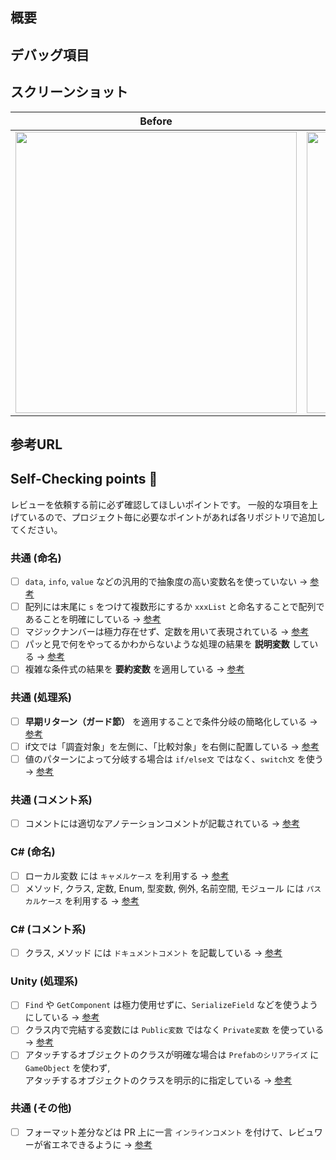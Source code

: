 ## 概要
<!-- 今回のPRの 実装内容 & 変更するに至った背景 を記載してください。 -->

## デバッグ項目
<!--
実装に不具合がないことを確認するために行った項目です。
- [ ] 入力例 1
- [ ] 入力例 2
-->

## スクリーンショット
<!--
実際にどのような表示かの写真を貼り付ける項目です。
動画の場合は下記の表を消して、[この記事](https://zenn.dev/naminodarie/articles/27f9c260fd81fd)を参考に動画を追加してください。
-->

| Before | After |
| :-: | :-: |
| <img width="450" alt="" src=""> | <img width="450" alt="" src=""> |

## 参考URL
<!--
参考にした記事があれば、そのURLを記載してください。
- 参考にしたURL 1
- 参考にしたURL 2
-->

## Self-Checking points 🚨

レビューを依頼する前に必ず確認してほしいポイントです。
一般的な項目を上げているので、プロジェクト毎に必要なポイントがあれば各リポジトリで追加してください。

### 共通 (命名)
- [ ] `data`, `info`, `value` などの汎用的で抽象度の高い変数名を使っていない → [参考](https://neos21.net/blog/2020/01/28-01.html)
- [ ] 配列には末尾に `s` をつけて複数形にするか `xxxList` と命名することで配列であることを明確にしている → [参考](https://teratail.com/questions/161176)
- [ ] マジックナンバーは極力存在せず、定数を用いて表現されている → [参考](https://twitter.com/program_shiba/status/1483378634975072260)
- [ ] パッと見で何をやってるかわからないような処理の結果を **説明変数** している → [参考](https://wb-hp.com/blog/2020/11/09/explanatory-variable.html)
- [ ] 複雑な条件式の結果を **要約変数** を適用している → [参考](https://twitter.com/hakuto00/status/1362608154840760320)

### 共通 (処理系)
- [ ] **早期リターン（ガード節）** を適用することで条件分岐の簡略化している → [参考](https://zenn.dev/media_engine/articles/early_return)
- [ ] if文では「調査対象」を左側に、「比較対象」を右側に配置している → [参考](https://twitter.com/yuuuma_11/status/1347374986160340992/photo/2)
- [ ] 値のパターンによって分岐する場合は `if/else文` ではなく、`switch文` を使う → [参考](https://blog.senseshare.jp/if-switch.html)

### 共通 (コメント系)
- [ ] コメントには適切なアノテーションコメントが記載されている → [参考](https://qiita.com/taka-kawa/items/673716d77795c937d422)

### C# (命名)
- [ ] ローカル変数 には `キャメルケース` を利用する → [参考](https://qiita.com/TakeshiNishioka/items/501979ad126e9707758c)
- [ ] メソッド, クラス, 定数, Enum, 型変数, 例外, 名前空間, モジュール には `パスカルケース` を利用する → [参考](https://qiita.com/TakeshiNishioka/items/501979ad126e9707758c)

### C# (コメント系)
- [ ] クラス, メソッド には `ドキュメントコメント` を記載している → [参考](https://ekulabo.com/use-doc-comment)

### Unity (処理系)
- [ ] `Find` や `GetComponent` は極力使用せずに、`SerializeField` などを使うようにしている → [参考](https://northprint.net/?p=92)
- [ ] クラス内で完結する変数には `Public変数` ではなく `Private変数` を使っている → [参考](https://qiita.com/makopo/items/8ef280b00f1cc18aec91)
- [ ] アタッチするオブジェクトのクラスが明確な場合は `Prefabのシリアライズ` に `GameObject` を使わず,<br>アタッチするオブジェクトのクラスを明示的に指定している → [参考](https://r-ngtm.hatenablog.com/entry/2018/02/22/200320)

### 共通 (その他)
- [ ] フォーマット差分などは PR 上に一言 `インラインコメント` を付けて、レビュワーが省エネできるように → [参考](https://docs.github.com/ja/pull-requests/collaborating-with-pull-requests/reviewing-changes-in-pull-requests/commenting-on-a-pull-request)
